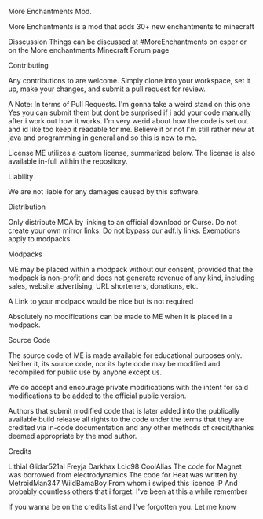 More Enchantments Mod.

More Enchantments is a mod that adds 30+ new enchantments to minecraft

Disscussion
Things can be discussed at #MoreEnchantments on esper or on 
the More enchantments Minecraft Forum page

Contributing

Any contributions to are welcome. Simply clone into your workspace, set it up, make your changes, and submit a pull request for review.

A Note:
In terms of Pull Requests. I'm gonna take a weird stand on this one
Yes you can submit them but dont be surprised if i add your code manually after i work out 
how it works. I'm very werid about how the code is set out and id like too keep it readable for me.
Believe it or not I'm still rather new at java and programming in general and so this is new to me.

License
ME utilizes a custom license, summarized below. The license is also available in-full within the repository.

Liability

We are not liable for any damages caused by this software.

Distribution

Only distribute MCA by linking to an official download or Curse. Do not create your own mirror links. Do not bypass our adf.ly links. Exemptions apply to modpacks.

Modpacks

ME may be placed within a modpack without our consent, provided that the modpack is non-profit and does not generate revenue of any kind, including sales, website advertising, URL shorteners, donations, etc.

A Link to your modpack would be nice but is not required

Absolutely no modifications can be made to ME when it is placed in a modpack.

Source Code

The source code of ME is made available for educational purposes only. Neither it, its source code, nor its byte code may be modified and recompiled for public use by anyone except us.

We do accept and encourage private modifications with the intent for said modifications to be added to the official public version.

Authors that submit modified code that is later added into the publically available build release all rights to the code under the terms that they are credited via in-code documentation and any other methods of credit/thanks deemed appropriate by the mod author.

Credits

Lithial
Glidar521al
Freyja
Darkhax
Lclc98
CoolAlias
The code for Magnet was borrowed from electrodynamics
The code for Heat was written by MetroidMan347
WildBamaBoy From whom i swiped this licence :P
And probably countless others that i forget. I've been at this a while remember

If you wanna be on the credits list and I've forgotten you. Let me know